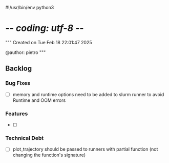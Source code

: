 #!/usr/bin/env python3
# -*- coding: utf-8 -*-
"""
Created on Tue Feb 18 22:01:47 2025

@author: pietro
"""

## Backlog

### Bug Fixes
- [ ] memory and runtime options need to be added to slurm runner to avoid Runtime and OOM errors

### Features
- [ ] 

### Technical Debt
- [ ] plot_trajectory should be passed to runners with partial function (not changing the function's signature)